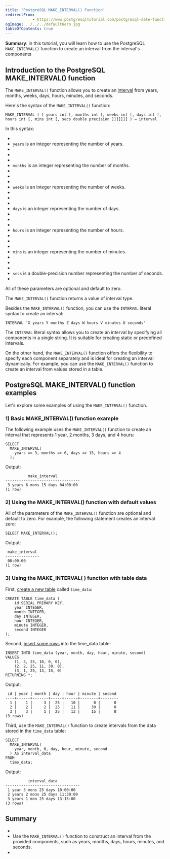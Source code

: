```yaml
---
title: 'PostgreSQL MAKE_INTERVAL() Function'
redirectFrom: 
            - https://www.postgresqltutorial.com/postgresql-date-functions/postgresql-make_interval/
ogImage: ../../../defaultHero.jpg
tableOfContents: true
---
```



**Summary**: in this tutorial, you will learn how to use the PostgreSQL `MAKE_INTERVAL()` function to create an interval from the interval's components





## Introduction to the PostgreSQL MAKE_INTERVAL() function





The `MAKE_INTERVAL()` function allows you to create an [interval](/docs/postgresql/postgresql-interval) from years, months, weeks, days, hours, minutes, and seconds.





Here's the syntax of the `MAKE_INTERVAL()` function:





```
MAKE_INTERVAL ( [ years int [, months int [, weeks int [, days int [, hours int [, mins int [, secs double precision ]]]]]]] ) → interval
```





In this syntax:





- 
- `years` is an integer representing the number of years.
- 
-
- 
- `months` is an integer representing the number of months.
- 
-
- 
- `weeks` is an integer representing the number of weeks.
- 
-
- 
- `days` is an integer representing the number of days.
- 
-
- 
- `hours` is an integer representing the number of hours.
- 
-
- 
- `mins` is an integer representing the number of minutes.
- 
-
- 
- `secs` is a double-precision number representing the number of seconds.
- 





All of these parameters are optional and default to zero.





The `MAKE_INTERVAL()` function returns a value of interval type.





Besides the `MAKE_INTERVAL()` function, you can use the `INTERVAL` literal syntax to create an interval:





```
INTERVAL 'X years Y months Z days W hours V minutes U seconds'
```





The `INTERVAL` literal syntax allows you to create an interval by specifying all components in a single string. It is suitable for creating static or predefined intervals.





On the other hand, the `MAKE_INTERVAL()` function offers the flexibility to specify each component separately and is ideal for creating an interval dynamically. For example, you can use the `MAKE_INTERVAL()` function to create an interval from values stored in a table.





## PostgreSQL MAKE_INTERVAL() function examples





Let's explore some examples of using the `MAKE_INTERVAL()` function.





### 1) Basic MAKE_INTERVAL() function example





The following example uses the `MAKE_INTERVAL()` function to create an interval that represents 1 year, 2 months, 3 days, and 4 hours:





```
SELECT
  MAKE_INTERVAL(
    years => 3, months => 6, days => 15, hours => 4
  );
```





Output:





```
          make_interval
---------------------------------
 3 years 6 mons 15 days 04:00:00
(1 row)
```





### 2) Using the MAKE_INTERVAL() function with default values





All of the parameters of the `MAKE_INTERVAL()` function are optional and default to zero. For example, the following statement creates an interval zero:





```
SELECT MAKE_INTERVAL();
```





Output:





```
 make_interval
---------------
 00:00:00
(1 row)
```





### 3) Using the MAKE_INTERVAL( ) function with table data





First, [create a new table](/docs/postgresql/postgresql-create-table) called `time_data`:





```
CREATE TABLE time_data (
    id SERIAL PRIMARY KEY,
    year INTEGER,
    month INTEGER,
    day INTEGER,
    hour INTEGER,
    minute INTEGER,
    second INTEGER
);
```





Second, [insert some rows](/docs/postgresql/postgresql-insert-multiple-rows) into the time_data table:





```
INSERT INTO time_data (year, month, day, hour, minute, second)
VALUES
    (1, 3, 25, 10, 0, 0),
    (2, 2, 25, 11, 30, 0),
    (3, 1, 25, 13, 15, 0)
RETURNING *;
```





Output:





```
 id | year | month | day | hour | minute | second
----+------+-------+-----+------+--------+--------
  1 |    1 |     3 |  25 |   10 |      0 |      0
  2 |    2 |     2 |  25 |   11 |     30 |      0
  3 |    3 |     1 |  25 |   13 |     15 |      0
(3 rows)
```





Third, use the `MAKE_INTERVAL()` function to create intervals from the data stored in the `time_data` table:





```
SELECT
  MAKE_INTERVAL(
    year, month, 0, day, hour, minute, second
  ) AS interval_data
FROM
  time_data;
```





Output:





```
          interval_data
---------------------------------
 1 year 3 mons 25 days 10:00:00
 2 years 2 mons 25 days 11:30:00
 3 years 1 mon 25 days 13:15:00
(3 rows)
```





## Summary





- 
- Use the `MAKE_INTERVAL()` function to construct an interval from the provided components, such as years, months, days, hours, minutes, and seconds.
- 


